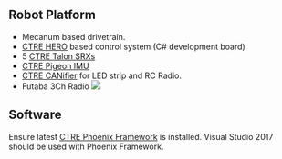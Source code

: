 ## Robot Platform
- Mecanum based drivetrain.
- [CTRE HERO](http://www.ctr-electronics.com/hro.html) based control system (C# development board)
- 5 [CTRE Talon SRXs](http://www.ctr-electronics.com/talon-srx.html)
- [CTRE Pigeon IMU](http://www.ctr-electronics.com/gadgeteer-imu-module-pigeon.html)
- [CTRE CANifier](http://www.ctr-electronics.com/can-can-canifier-driver-led-driver-gpio.html) for LED strip and RC Radio.
- Futaba 3Ch Radio
![](https://github.com/CrossTheRoadElec/Phoenix-Examples-Languages/blob/gh-doc/HERO%20C%23/RC%20Mecanum%20Bot/images/robot.jpg)

## Software
Ensure latest [CTRE Phoenix Framework](http://www.ctr-electronics.com/control-system/hro.html#product_tabs_technical_resources) is installed.
Visual Studio 2017 should be used with Phoenix Framework.
